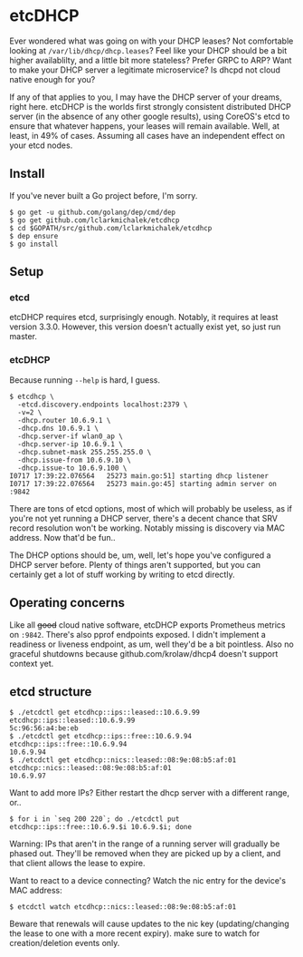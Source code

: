 # etcDHCP

Ever wondered what was going on with your DHCP leases? Not comfortable looking
at `/var/lib/dhcp/dhcp.leases`? Feel like your DHCP should be a bit higher
availablilty, and a little bit more stateless? Prefer GRPC to ARP? Want to make
your DHCP server a legitimate microservice? Is dhcpd not cloud native enough for
you?

If any of that applies to you, I may have the DHCP server of your dreams, right
here. etcDHCP is the worlds first strongly consistent distributed DHCP server
(in the absence of any other google results), using CoreOS's etcd to ensure that
whatever happens, your leases will remain available. Well, at least, in 49% of
cases. Assuming all cases have an independent effect on your etcd nodes.

## Install

If you've never built a Go project before, I'm sorry.

```
$ go get -u github.com/golang/dep/cmd/dep
$ go get github.com/lclarkmichalek/etcdhcp
$ cd $GOPATH/src/github.com/lclarkmichalek/etcdhcp
$ dep ensure
$ go install
```

## Setup

### etcd

etcDHCP requires etcd, surprisingly enough. Notably, it requires at least
version 3.3.0. However, this version doesn't actually exist yet, so just run
master.

### etcDHCP

Because running `--help` is hard, I guess.

```
$ etcdhcp \
  -etcd.discovery.endpoints localhost:2379 \
  -v=2 \
  -dhcp.router 10.6.9.1 \
  -dhcp.dns 10.6.9.1 \
  -dhcp.server-if wlan0_ap \
  -dhcp.server-ip 10.6.9.1 \
  -dhcp.subnet-mask 255.255.255.0 \
  -dhcp.issue-from 10.6.9.10 \
  -dhcp.issue-to 10.6.9.100 \
I0717 17:39:22.076564   25273 main.go:51] starting dhcp listener
I0717 17:39:22.076564   25273 main.go:45] starting admin server on :9842
```

There are tons of etcd options, most of which will probably be useless, as if
you're not yet running a DHCP server, there's a decent chance that SRV record
resolution won't be working. Notably missing is discovery via MAC address. Now
that'd be fun..

The DHCP options should be, um, well, let's hope you've configured a DHCP server
before. Plenty of things aren't supported, but you can certainly get a lot of
stuff working by writing to etcd directly.

## Operating concerns

Like all ~~good~~ cloud native software, etcDHCP exports Prometheus metrics on
`:9842`. There's also pprof endpoints exposed. I didn't implement a readiness or
liveness endpoint, as um, well they'd be a bit pointless. Also no graceful
shutdowns because github.com/krolaw/dhcp4 doesn't support context yet.

## etcd structure

```
$ ./etcdctl get etcdhcp::ips::leased::10.6.9.99
etcdhcp::ips::leased::10.6.9.99
5c:96:56:a4:be:eb
$ ./etcdctl get etcdhcp::ips::free::10.6.9.94
etcdhcp::ips::free::10.6.9.94
10.6.9.94
$ ./etcdctl get etcdhcp::nics::leased::08:9e:08:b5:af:01
etcdhcp::nics::leased::08:9e:08:b5:af:01
10.6.9.97
```

Want to add more IPs? Either restart the dhcp server with a different range,
or..

```
$ for i in `seq 200 220`; do ./etcdctl put etcdhcp::ips::free::10.6.9.$i 10.6.9.$i; done
```

Warning: IPs that aren't in the range of a running server will gradually be
phased out. They'll be removed when they are picked up by a client, and that
client allows the lease to expire.

Want to react to a device connecting? Watch the nic entry for the device's MAC
address:

```
$ etcdctl watch etcdhcp::nics::leased::08:9e:08:b5:af:01
```

Beware that renewals will cause updates to the nic key (updating/changing the
lease to one with a more recent expiry). make sure to watch for
creation/deletion events only.
